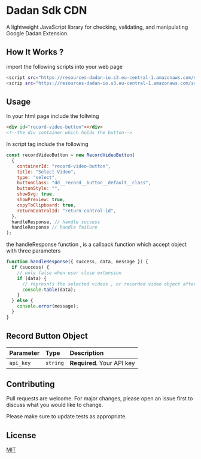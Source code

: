 # Dadan Sdk CDN

A lightweight JavaScript library for checking, validating, and manipulating Google Dadan Extension.

## How It Works ?

import the following scripts into your web page

```bash
<script src="https://resources-dadan-io.s3.eu-central-1.amazonaws.com/sdk/dadan-extension-core.js"></script>
<scrip src="https://resources-dadan-io.s3.eu-central-1.amazonaws.com/sdk/dadan-extension-cdn.js"></script>
```

## Usage

In your html page include the follwing

```html
<div id="record-video-button"></div>
<!--the div container which holds the button-->
```

In script tag include the following

```javascript
const recordVideoButton = new RecordVideoButton(
  {
    containerId: "record-video-button",
    title: "Select Video",
    type: "select",
    buttonClass: "dd__record__button__default__class",
    buttonStyle: "",
    showSvg: true,
    showPreview: true,
    copyToClipboard: true,
    returnControlId: "return-control-id",
  },
  handleResponse, // handle success
  handleResponse // handle failure
);
```

the handleResponse function , is a callback function which accept object with three parameters

```javascript
function handleResponse({ success, data, message }) {
  if (success) {
    // only false when user close extension
    if (data) {
      // represnts the selected videos , or recorded video object after stop recording
      console.table(data);
    }
  } else {
    console.error(message);
  }
}
```

## Record Button Object

| Parameter | Type     | Description                |
| :-------- | :------- | :------------------------- |
| `api_key` | `string` | **Required**. Your API key |

## Contributing

Pull requests are welcome. For major changes, please open an issue first to discuss what you would like to change.

Please make sure to update tests as appropriate.

## License

[MIT](https://choosealicense.com/licenses/mit/)
